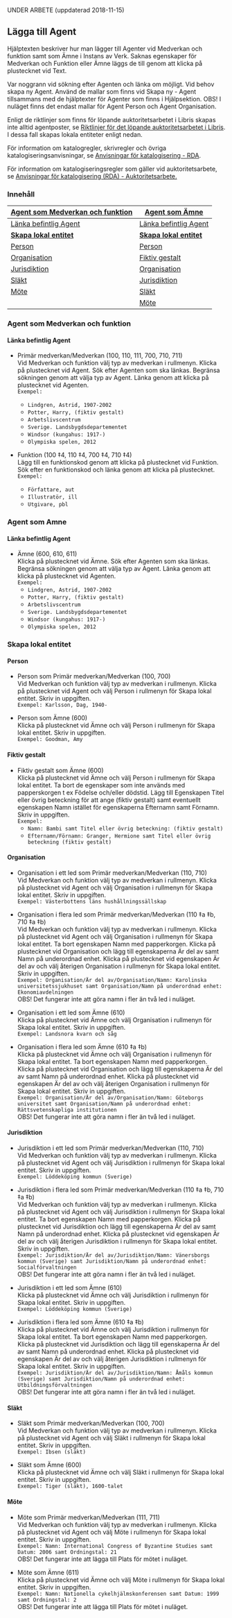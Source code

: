 
UNDER ARBETE (uppdaterad 2018-11-15)

## Lägga till Agent

Hjälptexten beskriver hur man lägger till Agenter vid Medverkan och funktion samt som Ämne i Instans av Verk. Saknas egenskaper för Medverkan och Funktion eller Ämne läggs de till genom att klicka på plustecknet vid Text.

Var noggrann vid sökning efter Agenten och länka om möjligt. Vid behov skapa ny Agent. Använd de mallar som finns vid Skapa ny - Agent tillsammans med de hjälptexter för Agenter som finns i Hjälpsektion. OBS! I nuläget finns det endast mallar för Agent Person och Agent Organisation.

Enligt de riktlinjer som finns för löpande auktoritetsarbetet i Libris skapas inte alltid agentposter, se [Riktlinjer för det löpande auktoritetsarbetet i Libris](http://www.kb.se/dokument/Riktlinjer%20för%20det%20löpande%20auktoritetsarbetet%20i%20Libris.pdf). I dessa fall skapas lokala entiteter enligt nedan.

För information om katalogregler, skrivregler och övriga katalogiseringsanvisningar, se [Anvisningar för katalogisering - RDA](http://www.kb.se/rdakatalogisering/Anvisningar/ "Anvisningar för katalogisering - RDA").

För information om katalogiseringsregler som gäller vid auktoritetsarbete, se 
[Anvisningar för katalogisering (RDA) - Auktoritetsarbete.](http://www.kb.se/rdakatalogisering/Auktoritetsarbete// "Anvisningar för katalogisering (RDA) - Auktoritetsarbete")


### Innehåll

| [Agent som Medverkan och funktion](#agent-som-medverkan-och-funktion)  | [Agent som Ämne](#agent-som-amne)
| ------ | ------- |
| [Länka befintlig Agent](#agent-som-medverkan-och-funktion) | [Länka befintlig Agent](#agent-som-amne) |
| [**Skapa lokal entitet**](#skapa-lokal-entitet) | [**Skapa lokal entitet**](#skapa-lokal-entitet) 
| [Person](#person) | [Person](#person)
| [Organisation](#organisation) | [Fiktiv gestalt](#fiktiv-gestalt) |
| [Jurisdiktion](#jurisdiktion) | [Organisation](#organisation) |
| [Släkt](#jurisdiktion) | [Jurisdiktion](#jurisdiktion) |
| [Möte](#jurisdiktion) | [Släkt](#jurisdiktion)
| | [Möte](#jurisdiktion) |


### Agent som Medverkan och funktion

#### Länka befintlig Agent

* Primär medverkan/Medverkan (100, 110, 111, 700, 710, 711)
<br/>Vid Medverkan och funktion välj typ av medverkan i rullmenyn. Klicka på plustecknet vid Agent. Sök efter Agenten som ska länkas. Begränsa sökningen genom att välja typ av Agent. Länka genom att klicka på plustecknet vid Agenten.
<br/>```Exempel:```
  * ```Lindgren, Astrid, 1907-2002```
  * ```Potter, Harry, (fiktiv gestalt)```
  * ```Arbetslivscentrum```
  * ```Sverige. Landsbygdsdepartementet```
  * ```Windsor (kungahus: 1917-)```
  * ```Olympiska spelen, 2012```

* Funktion (100 ‡4, 110 ‡4, 700 ‡4, 710 ‡4)
<br/>Lägg till en funktionskod genom att klicka på plustecknet vid Funktion. Sök efter en funktionskod och länka genom att klicka på plustecknet.
<br/>```Exempel:```
  * ```Författare, aut```
  * ```Illustratör, ill```
  * ```Utgivare, pbl```

### Agent som Amne

#### Länka befintlig Agent

* Ämne (600, 610, 611)
<br/>Klicka på plustecknet vid Ämne. Sök efter Agenten som ska länkas. Begränsa sökningen genom att välja typ av Agent. Länka genom att klicka på plustecknet vid Agenten.
<br/>```Exempel:```
   * ```Lindgren, Astrid, 1907-2002```
  * ```Potter, Harry, (fiktiv gestalt)```
  * ```Arbetslivscentrum```
  * ```Sverige. Landsbygdsdepartementet```
  * ```Windsor (kungahus: 1917-)```
  * ```Olympiska spelen, 2012```
    

### Skapa lokal entitet

#### Person

* Person som Primär medverkan/Medverkan (100, 700)
<br/>Vid Medverkan och funktion välj typ av medverkan i rullmenyn. Klicka på plustecknet vid Agent och välj Person i rullmenyn för Skapa lokal entitet. Skriv in uppgiften.
 <br/>```Exempel: Karlsson, Dag, 1940-```
 
* Person som Ämne (600)
<br/>Klicka på plustecknet vid Ämne och välj Person i rullmenyn för Skapa lokal entitet. Skriv in uppgiften.
 <br/>```Exempel: Goodman, Amy```

#### Fiktiv gestalt

* Fiktiv gestalt som Ämne (600)
<br/>Klicka på plustecknet vid Ämne och välj Person i rullmenyn för Skapa lokal entitet. Ta bort de egenskaper som inte används med papperskorgen t ex Födelse och/eller dödstid. Lägg till Egenskapen Titel eller övrig beteckning för att ange (fiktiv gestalt) samt eventuellt egenskapen Namn istället för egenskaperna Efternamn samt Förnamn. Skriv in uppgiften.
  <br/>```Exempel:```
  * ```Namn: Bambi samt Titel eller övrig beteckning: (fiktiv gestalt)```
  * ```Efternamn/Förnamn: Granger, Hermione samt Titel eller övrig beteckning (fiktiv gestalt)```

#### Organisation

* Organisation i ett led som Primär medverkan/Medverkan (110, 710)
<br/>Vid Medverkan och funktion välj typ av medverkan i rullmenyn. Klicka på plustecknet vid Agent och välj Organisation i rullmenyn för Skapa lokal entitet. Skriv in uppgiften.
  <br/>```Exempel: Västerbottens läns hushållningssällskap```

* Organisation i flera led som Primär medverkan/Medverkan (110 ‡a ‡b, 710 ‡a ‡b)
<br/>Vid Medverkan och funktion välj typ av medverkan i rullmenyn. Klicka på plustecknet vid Agent och välj Organisation i rullmenyn för Skapa lokal entitet. Ta bort egenskapen Namn med papperkorgen. Klicka på plustecknet vid Organisation och lägg till egenskaperna Är del av samt Namn på underordnad enhet. Klicka på plustecknet vid egenskapen Är del av och välj återigen Organisation i rullmenyn för Skapa lokal entitet. Skriv in uppgiften.
<br/>```Exempel: Organisation/Är del av/Organisation/Namn: Karolinska universitetssjukhuset samt Organisation/Namn på underordnad enhet: Ekonomiavdelningen```
<br/>OBS! Det fungerar inte att göra namn i fler än två led i nuläget.

* Organisation i ett led som Ämne (610)
<br/>Klicka på plustecknet vid Ämne och välj Organisation i rullmenyn för Skapa lokal entitet. Skriv in uppgiften.
  <br/>```Exempel: Landsnora kvarn och såg```

* Organisation i flera led som Ämne (610 ‡a ‡b)
<br/>Klicka på plustecknet vid Ämne och välj Organisation i rullmenyn för Skapa lokal entitet. Ta bort egenskapen Namn med papperkorgen. Klicka på plustecknet vid Organisation och lägg till egenskaperna Är del av samt Namn på underordnad enhet. Klicka på plustecknet vid egenskapen Är del av och välj återigen Organisation i rullmenyn för Skapa lokal entitet. Skriv in uppgiften.
<br/>```Exempel: Organisation/Är del av/Organisation/Namn: Göteborgs universitet samt Organisation/Namn på underordnad enhet: Rättsvetenskapliga institutionen```
<br/>OBS! Det fungerar inte att göra namn i fler än två led i nuläget.

#### Jurisdiktion

* Jurisdiktion i ett led som Primär medverkan/Medverkan (110, 710)
<br/>Vid Medverkan och funktion välj typ av medverkan i rullmenyn. Klicka på plustecknet vid Agent och välj Jurisdiktion i rullmenyn för Skapa lokal entitet. Skriv in uppgiften.
  <br/>```Exempel: Löddeköping kommun (Sverige)```

* Jurisdiktion i flera led som Primär medverkan/Medverkan (110 ‡a ‡b, 710 ‡a ‡b)
<br/>Vid Medverkan och funktion välj typ av medverkan i rullmenyn. Klicka på plustecknet vid Agent och välj Jurisdiktion i rullmenyn för Skapa lokal entitet. Ta bort egenskapen Namn med papperkorgen. Klicka på plustecknet vid Jurisdiktion och lägg till egenskaperna Är del av samt Namn på underordnad enhet. Klicka på plustecknet vid egenskapen Är del av och välj återigen Jurisdiktion i rullmenyn för Skapa lokal entitet. Skriv in uppgiften.
<br/>```Exempel: Jurisdiktion/Är del av/Jurisdiktion/Namn: Vänersborgs kommun (Sverige) samt Jurisdiktion/Namn på underordnad enhet: Socialförvaltningen```
<br/>OBS! Det fungerar inte att göra namn i fler än två led i nuläget.

* Jurisdiktion i ett led som Ämne (610)
<br/>Klicka på plustecknet vid Ämne och välj Jurisdiktion i rullmenyn för Skapa lokal entitet. Skriv in uppgiften.
   <br/>```Exempel: Löddeköping kommun (Sverige)```

* Jurisdiktion i flera led som Ämne (610 ‡a ‡b)
<br/>Klicka på plustecknet vid Ämne och välj Jurisdiktion i rullmenyn för Skapa lokal entitet. Ta bort egenskapen Namn med papperkorgen. Klicka på plustecknet vid Jurisdiktion och lägg till egenskaperna Är del av samt Namn på underordnad enhet. Klicka på plustecknet vid egenskapen Är del av och välj återigen Jurisdiktion i rullmenyn för Skapa lokal entitet. Skriv in uppgiften.
<br/>```Exempel: Jurisdiktion/Är del av/Jurisdiktion/Namn: Åmåls kommun (Sverige) samt Jurisdiktion/Namn på underordnad enhet: Utbildningsförvaltningen```
<br/>OBS! Det fungerar inte att göra namn i fler än två led i nuläget.

#### Släkt

* Släkt som Primär medverkan/Medverkan (100, 700)
<br/>Vid Medverkan och funktion välj typ av medverkan i rullmenyn. Klicka på plustecknet vid Agent och välj Släkt i rullmenyn för Skapa lokal entitet. Skriv in uppgiften.
  <br/>```Exempel: Ibsen (släkt)```
  
* Släkt som Ämne (600)
<br/>Klicka på plustecknet vid Ämne och välj Släkt i rullmenyn för Skapa lokal entitet. Skriv in uppgiften.
  <br/>```Exempel: Tiger (släkt), 1600-talet```

#### Möte

* Möte som Primär medverkan/Medverkan (111, 711)
<br/>Vid Medverkan och funktion välj typ av medverkan i rullmenyn. Klicka på plustecknet vid Agent och välj Möte i rullmenyn för Skapa lokal entitet. Skriv in uppgiften.
  <br/>```Exempel: Namn: International Congress of Byzantine Studies samt Datum: 2006 samt Ordningstal: 21```
  <br/>OBS! Det fungerar inte att lägga till Plats för mötet i nuläget.

* Möte som Ämne (611)
<br/>Klicka på plustecknet vid Ämne och välj Möte i rullmenyn för Skapa lokal entitet. Skriv in uppgiften.
 <br/>```Exempel: Namn: Nationella cykelhjälmskonferensen samt Datum: 1999 samt Ordningstal: 2```
  <br/>OBS! Det fungerar inte att lägga till Plats för mötet i nuläget.
  
